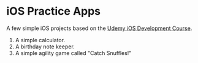 # iOS Practice Apps
A few simple iOS projects based on the [Udemy iOS Development Course](https://www.udemy.com/the-complete-ios-10-developer-course-beginner-to-advanced/).

1. A simple calculator.
2. A birthday note keeper.
3. A simple agility game called "Catch Snuffles!"


